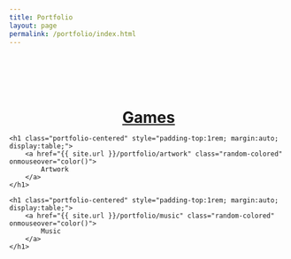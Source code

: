 ```yaml
---
title: Portfolio
layout: page
permalink: /portfolio/index.html
---
```


<head>  
<script src="portfolio/color.js"></script>  
</head>  


<body>
    <h1 class="portfolio-centered" style="padding-top:1rem; margin-top:6rem; margin-right:auto; margin-left:auto; margin-bottom:auto; display:table;">
        <a href="{{ site.url }}/portfolio/games" class="random-colored" onmouseover="color()">
            Games
        </a>
    </h1>

    <h1 class="portfolio-centered" style="padding-top:1rem; margin:auto; display:table;">
        <a href="{{ site.url }}/portfolio/artwork" class="random-colored" onmouseover="color()">        
            Artwork
        </a>
    </h1>

    <h1 class="portfolio-centered" style="padding-top:1rem; margin:auto; display:table;">
        <a href="{{ site.url }}/portfolio/music" class="random-colored" onmouseover="color()">
            Music
        </a>
    </h1>
</body>

